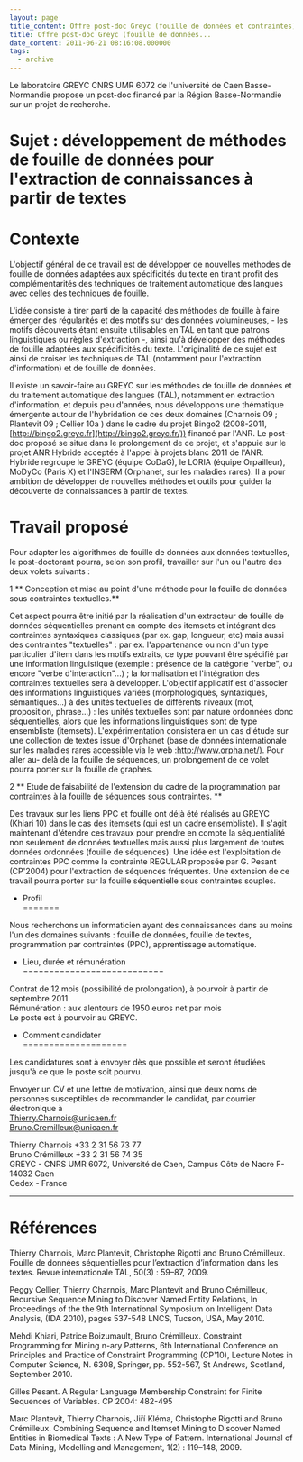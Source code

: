 ```yaml
---
layout: page
title_content: Offre post-doc Greyc (fouille de données et contraintes)
title: Offre post-doc Greyc (fouille de données...
date_content: 2011-06-21 08:16:08.000000
tags:
  - archive
---
```

Le laboratoire GREYC CNRS UMR 6072 de l'université de Caen Basse-Normandie
propose un post-doc financé par la Région Basse-Normandie sur un projet de
recherche.  
  
Sujet : développement de méthodes de fouille de données pour l'extraction de
connaissances à partir de textes  
=====  
  
Contexte  
========  
  
L'objectif général de ce travail est de développer de nouvelles méthodes de
fouille de données adaptées aux spécificités du texte en tirant profit des
complémentarités des techniques de traitement automatique des langues avec
celles des techniques de fouille.  
  
L'idée consiste à tirer parti de la capacité des méthodes de fouille à faire
émerger des régularités et des motifs sur des données volumineuses, - les
motifs découverts étant ensuite utilisables en TAL en tant que patrons
linguistiques ou règles d'extraction -, ainsi qu'à développer des méthodes de
fouille adaptées aux spécificités du texte. L'originalité de ce sujet est
ainsi de croiser les techniques de TAL (notamment pour l'extraction
d'information) et de fouille de données.  
  
Il existe un savoir-faire au GREYC sur les méthodes de fouille de données et
du traitement automatique des langues (TAL), notamment en extraction
d'information, et depuis peu d'années, nous développons une thématique
émergente autour de l'hybridation de ces deux domaines (Charnois 09 ;
Plantevit 09 ; Cellier 10a ) dans le cadre du projet Bingo2 (2008-2011,
[http://bingo2.greyc.fr](http://bingo2.greyc.fr/)) financé par l'ANR. Le post-
doc proposé se situe dans le prolongement de ce projet, et s'appuie sur le
projet ANR Hybride acceptée à l'appel à projets blanc 2011 de l'ANR.  
Hybride regroupe le GREYC (équipe CoDaG), le LORIA (équipe Orpailleur), MoDyCo
(Paris X) et l'INSERM (Orphanet, sur les maladies rares). Il a pour ambition
de développer de nouvelles méthodes et outils pour guider la découverte de
connaissances à partir de textes.  
  
  
Travail proposé  
==============  
  
Pour adapter les algorithmes de fouille de données aux données textuelles, le
post-doctorant pourra, selon son profil, travailler sur l'un ou l'autre des
deux volets suivants :  
  
1 ** Conception et mise au point d'une méthode pour la fouille de données sous
contraintes textuelles.**  
  
Cet aspect pourra être initié par la réalisation d'un extracteur de fouille de
données séquentielles prenant en compte des itemsets et intégrant des
contraintes syntaxiques classiques (par ex. gap, longueur, etc) mais aussi des
contraintes "textuelles" : par ex. l'appartenance ou non d'un type particulier
d'item dans les motifs extraits, ce type pouvant être spécifié par une
information linguistique (exemple : présence de la catégorie "verbe", ou
encore "verbe d'interaction"...) ; la formalisation et l'intégration des
contraintes textuelles sera à développer. L'objectif applicatif est d'associer
des informations linguistiques variées (morphologiques, syntaxiques,
sémantiques...) à des unités textuelles de différents niveaux (mot,
proposition, phrase...) : les unités textuelles sont par nature ordonnées donc
séquentielles, alors que les informations linguistiques sont de type
ensembliste (itemsets). L'expérimentation consistera en un cas d'étude sur une
collection de textes issue d'Orphanet (base de données internationale sur les
maladies rares accessible via le web :<http://www.orpha.net/>). Pour aller au-
delà de la fouille de séquences, un prolongement de ce volet pourra porter sur
la fouille de graphes.  
  
2 ** Etude de faisabilité de l'extension du cadre de la programmation par
contraintes à la fouille de séquences sous contraintes. **  
  
Des travaux sur les liens PPC et fouille ont déjà été réalisés au GREYC
(Khiari 10) dans le cas des itemsets (qui est un cadre ensembliste). Il s'agit
maintenant d'étendre ces travaux pour prendre en compte la séquentialité non
seulement de données textuelles mais aussi plus largement de toutes données
ordonnées (fouille de séquences). Une idée est l'exploitation de contraintes
PPC comme la contrainte REGULAR proposée par G. Pesant (CP'2004) pour
l'extraction de séquences fréquentes. Une extension de ce travail pourra
porter sur la fouille séquentielle sous contraintes souples.  
  
  
  
* Profil   
=======  
  
Nous recherchons un informaticien ayant des connaissances dans au moins l'un
des domaines suivants : fouille de données, fouille de textes, programmation
par contraintes (PPC), apprentissage automatique.  
  
* Lieu, durée et rémunération   
===========================  
  
Contrat de 12 mois (possibilité de prolongation), à pourvoir à partir de
septembre 2011  
Rémunération : aux alentours de 1950 euros net par mois  
Le poste est à pourvoir au GREYC.  
  
* Comment candidater   
====================  
  
Les candidatures sont à envoyer dès que possible et seront étudiées jusqu'à ce
que le poste soit pourvu.  
  
Envoyer un CV et une lettre de motivation, ainsi que deux noms de personnes
susceptibles de recommander le candidat, par courrier électronique à  
[Thierry.Charnois@unicaen.fr](mailto:Thierry.Charnois@unicaen.fr)  
[Bruno.Cremilleux@unicaen.fr](mailto:Bruno.Cremilleux@unicaen.fr)  
  
Thierry Charnois +33 2 31 56 73 77  
Bruno Crémilleux +33 2 31 56 74 35  
GREYC - CNRS UMR 6072, Université de Caen, Campus Côte de Nacre F-14032 Caen  
Cedex - France  
******************************************************************************  
  
Références  
=======  
  
Thierry Charnois, Marc Plantevit, Christophe Rigotti and Bruno Crémilleux.
Fouille de données séquentielles pour l’extraction d’information dans les
textes. Revue internationale TAL, 50(3) : 59–87, 2009.  
  
Peggy Cellier, Thierry Charnois, Marc Plantevit and Bruno Crémilleux,
Recursive Sequence Mining to Discover Named Entity Relations, In Proceedings
of the the 9th International Symposium on Intelligent Data Analysis, (IDA
2010), pages 537-548 LNCS, Tucson, USA, May 2010.  
  
Mehdi Khiari, Patrice Boizumault, Bruno Crémilleux. Constraint Programming for
Mining n-ary Patterns, 6th International Conference on Principles and Practice
of Constraint Programming (CP'10), Lecture Notes in Computer Science, N. 6308,
Springer, pp. 552-567, St Andrews, Scotland, September 2010.  
  
Gilles Pesant. A Regular Language Membership Constraint for Finite Sequences
of Variables. CP 2004: 482-495  
  
Marc Plantevit, Thierry Charnois, Jiří Kléma, Christophe Rigotti and Bruno
Crémilleux. Combining Sequence and Itemset Mining to Discover Named Entities
in Biomedical Texts : A New Type of Pattern. International Journal of Data
Mining, Modelling and Management, 1(2) : 119–148, 2009.

